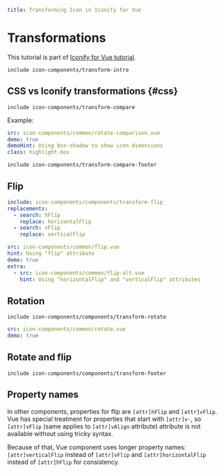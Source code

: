```yaml
title: Transforming Icon in Iconify for Vue
```

# Transformations

This tutorial is part of [Iconify for Vue tutorial](./index.md).

`include icon-components/transform-intro`

## CSS vs Iconify transformations {#css}

`include icon-components/transform-compare`

Example:

```yaml
src: icon-components/common/rotate-comparison.vue
demo: true
demoHint: Using box-shadow to show icon dimensions
class: highlight-box
```

`include icon-components/transform-compare-footer`

## Flip

```yaml
include: icon-components/components/transform-flip
replacements:
  - search: hFlip
    replace: horizontalFlip
  - search: vFlip
    replace: verticalFlip
```

```yaml
src: icon-components/common/flip.vue
hint: Using "flip" attribute
demo: true
extra:
  - src: icon-components/common/flip-alt.vue
    hint: Using "horizontalFlip" and "verticalFlip" attributes
```

## Rotation

`include icon-components/components/transform-rotate`

```yaml
src: icon-components/common/rotate.vue
demo: true
```

## Rotate and flip

`include icon-components/components/transform-footer`

## Property names

In other components, properties for flip are `[attr]hFlip` and `[attr]vFlip`. Vue has special treatment for properties that start with `[attr]v-`, so `[attr]vFlip` (same applies to `[attr]vAlign` attribute) attribute is not available without using tricky syntax.

Because of that, Vue component uses longer property names: `[attr]verticalFlip` instead of `[attr]vFlip` and `[attr]horizontalFlip` instead of `[attr]hFlip` for consistency.
